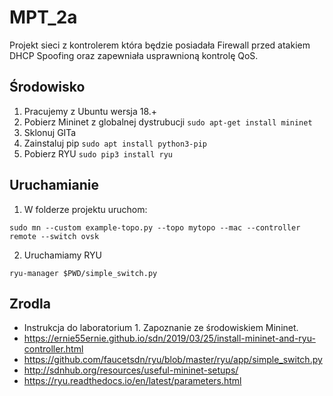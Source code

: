 # MPT_2a
Projekt sieci z kontrolerem która będzie posiadała Firewall przed atakiem DHCP Spoofing oraz zapewniała usprawnioną kontrolę QoS.

## Środowisko 

1. Pracujemy z Ubuntu wersja 18.+
1. Pobierz Mininet z globalnej dystrubucji ```sudo apt-get install mininet```
1. Sklonuj GITa
1. Zainstaluj pip ```sudo apt install python3-pip```
1. Pobierz RYU ```sudo pip3 install ryu```

## Uruchamianie

1. W folderze projektu uruchom:
```
sudo mn --custom example-topo.py --topo mytopo --mac --controller remote --switch ovsk
```

2. Uruchamiamy RYU

```
ryu-manager $PWD/simple_switch.py
```

## Zrodla
- Instrukcja do laboratorium 1. Zapoznanie ze środowiskiem Mininet.
- https://ernie55ernie.github.io/sdn/2019/03/25/install-mininet-and-ryu-controller.html
- https://github.com/faucetsdn/ryu/blob/master/ryu/app/simple_switch.py
- http://sdnhub.org/resources/useful-mininet-setups/
- https://ryu.readthedocs.io/en/latest/parameters.html